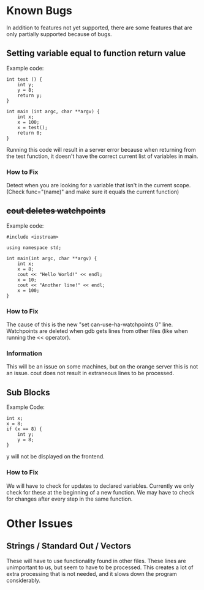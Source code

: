 # Known Bugs
In addition to features not yet supported, there are some features that are only partially supported because of bugs.

## Setting variable equal to function return value
Example code:

    int test () {
    	int y;
    	y = 8;
    	return y;
    }
    
    int main (int argc, char **argv) {
    	int x;
    	x = 100;
    	x = test();
    	return 0;
    }
    
Running this code will result in a server error because when returning from the test function, it doesn't have the correct current list of variables in main.

### How to Fix
Detect when you are looking for a variable that isn't in the current scope. (Check func="(name)" and make sure it equals the current function)

## ~~cout deletes watchpoints~~
Example code:

    #include <iostream>
    
    using namespace std;
    
    int main(int argc, char **argv) {
    	int x;
    	x = 8;
    	cout << "Hello World!" << endl;
    	x = 10;
    	cout << "Another line!" << endl;
    	x = 100;
    }

### How to Fix
The cause of this is the new "set can-use-ha-watchpoints 0" line. Watchpoints are deleted when gdb gets lines from other files (like when running the << operator).

### Information
This will be an issue on some machines, but on the orange server this is not an issue. cout does not result in extraneous lines to be processed.

## Sub Blocks
Example Code:

    int x;
    x = 8;
    if (x == 8) {
    	int y;
    	y = 8;
    }

y will not be displayed on the frontend.

### How to Fix
We will have to check for updates to declared variables. Currently we only check for these at the beginning of a new function. We may have to check for changes after every step in the same function.

# Other Issues

## Strings / Standard Out / Vectors
These will have to use functionality found in other files. These lines are unimportant to us, but seem to have to be processed. This creates a lot of extra processing that is not needed, and it slows down the program considerably.
